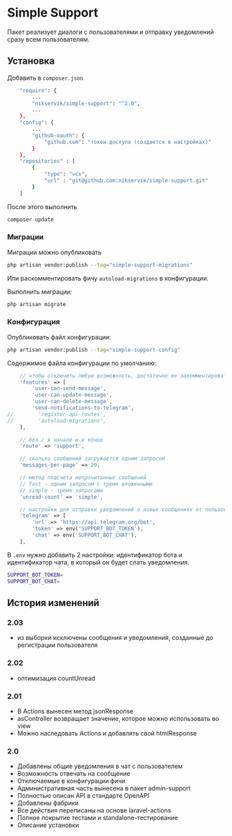 # Simple Support

Пакет реализует диалоги с пользователями и отправку уведомлений сразу всем пользователям.

## Установка

Добавить в `composer.json`
```bash
    "require": {
        ...
        "nikservik/simple-support": "^2.0",
        ...
    },
    "config": {
        ...
        "github-oauth": {
            "github.com": "токен доступа (создается в настройках)"
        }
    },
    "repositories" : [
        {
            "type": "vcs",
            "url" : "git@github.com:nikservik/simple-support.git"
        }
    ]
```
После этого выполнить 
```bash
composer update
```
### Миграции

Миграции можно опубликовать 
```bash
php artisan vendor:publish --tag="simple-support-migrations"
```
Или раскомментировать фичу `autoload-migrations` в конфигурации. 

Выполнить миграции:
```bash
php artisan migrate
```

### Конфигурация

Опубликовать файл конфигурации:
```bash
php artisan vendor:publish --tag="simple-support-config"
```

Содержимое файла конфигурации по умолчанию:
```php
    // чтобы отключить любую возможность, достаточно ее закомментировать
    'features' => [
        'user-can-send-message',
        'user-can-update-message',
        'user-can-delete-message',
        'send-notifications-to-telegram',
//        'register-api-routes',
//        'autoload-migrations',
    ],

    // без / в начале и в конце
    'route' => 'support',

    // сколько сообщений загружается одним запросом
    'messages-per-page' => 20,

    // метод подсчета непрочитанных сообщений
    // fast - одним запросом с тремя вложенными
    // simple - тремя запросами
    'unread-count' => 'simple',

    // настройки для отправки уведомлений о новых сообщениях от пользователей
    'telegram' => [
        'url' => 'https://api.telegram.org/bot',
        'token' => env('SUPPORT_BOT_TOKEN'),
        'chat' => env('SUPPORT_BOT_CHAT'),
    ],
```

В `.env` нужно добавить 2 настройки: 
идентификатор бота и идентификатор чата, в который он будет слать уведомления.
```bash
SUPPORT_BOT_TOKEN=
SUPPORT_BOT_CHAT=
```

## История изменений
### 2.03
- из выборки исключены сообщения и уведомления, созданные до регистрации пользователя

### 2.02
- оптимизация countUnread

### 2.01
- В Actions вынесен метод jsonResponse
- asController возвращает значение, которое можно использовать во view
- Можно наследовать Actions и добавлять свой htmlResponse

### 2.0
- Добавлены общие уведомления в чат с пользователем
- Возможность отвечать на сообщение
- Отключаемые в конфигурации фичи
- Административная часть вынесена в пакет admin-support
- Полностью описан API в стандарте OpenAPI
- Добавлены фабрики
- Все действия переписаны на основе laravel-actions
- Полное покрытие тестами и standalone-тестирование
- Описание установки


